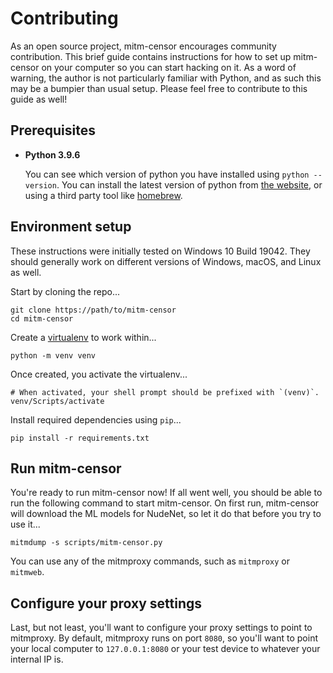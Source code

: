 # Contributing

As an open source project, mitm-censor encourages community contribution. This brief
guide contains instructions for how to set up mitm-censor on your computer so you can start
hacking on it. As a word of warning, the author is not particularly familiar with Python,
and as such this may be a bumpier than usual setup. Please feel free to contribute to this
guide as well!

## Prerequisites

* **Python 3.9.6**

  You can see which version of python you have installed using `python --version`. You can install 
  the latest version of python from [the website](https://python.org), or using a third party tool like [homebrew](https://brew.sh/).

## Environment setup

These instructions were initially tested on Windows 10 Build 19042. They should generally work on
different versions of Windows, macOS, and Linux as well.

Start by cloning the repo...
```shell
git clone https://path/to/mitm-censor
cd mitm-censor
```

Create a [virtualenv](https://virtualenv.pypa.io/en/latest/) to work within...
```shell
python -m venv venv
```

Once created, you activate the virtualenv...

```shell
# When activated, your shell prompt should be prefixed with `(venv)`.
venv/Scripts/activate
```

Install required dependencies using `pip`...
```shell
pip install -r requirements.txt
```

## Run mitm-censor

You're ready to run mitm-censor now! If all went well, you should be able to run the 
following command to start mitm-censor. On first run, mitm-censor will download the ML models for NudeNet, so let it do that before you try to use it...

```shell
mitmdump -s scripts/mitm-censor.py
```

You can use any of the mitmproxy commands, such as `mitmproxy` or `mitmweb`.

## Configure your proxy settings

Last, but not least, you'll want to configure your proxy settings to point to mitmproxy. By 
default, mitmproxy runs on port `8080`, so you'll want to point your local computer to `127.0.0.1:8080` or
your test device to whatever your internal IP is.

